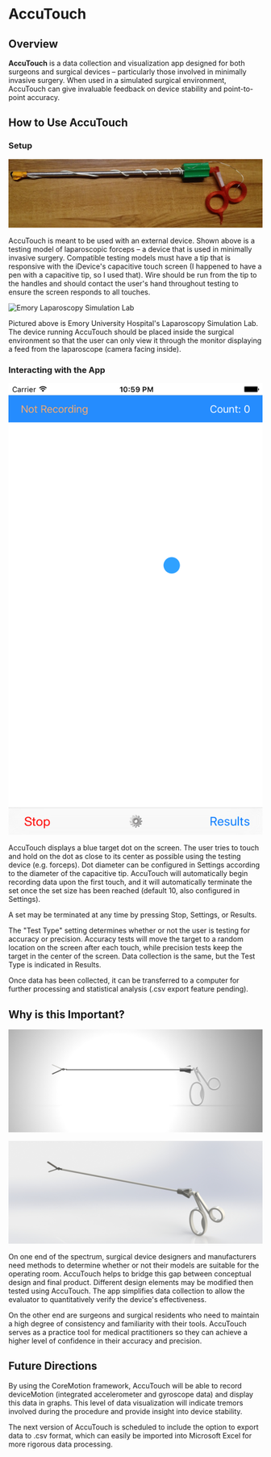 # AccuTouch

## Overview

**AccuTouch** is a data collection and visualization app designed for both surgeons and surgical devices – particularly those involved in minimally invasive surgery. When used in a simulated surgical environment, AccuTouch can give invaluable feedback on device stability and point-to-point accuracy.

## How to Use AccuTouch

### Setup

![Compatible Test Device](/images/TestModel.JPG)

AccuTouch is meant to be used with an external device. Shown above is a testing model of laparoscopic forceps – a device that is used in minimally invasive surgery. Compatible testing models must have a tip that is responsive with the iDevice's capacitive touch screen (I happened to have a pen with a capacitive tip, so I used that). Wire should be run from the tip to the handles and should contact the user's hand throughout testing to ensure the screen responds to all touches.

![Emory Laparoscopy Simulation Lab](/images/SimulatedSurgery.jpg)

Pictured above is Emory University Hospital's Laparoscopy Simulation Lab. The device running AccuTouch should be placed inside the surgical environment so that the user can only view it through the monitor displaying a feed from the laparoscope (camera facing inside).

### Interacting with the App

![Main Screen](/images/SimulatorSS.png)

AccuTouch displays a blue target dot on the screen. The user tries to touch and hold on the dot as close to its center as possible using the testing device (e.g. forceps). Dot diameter can be configured in Settings according to the diameter of the capacitive tip. AccuTouch will automatically begin recording data upon the first touch, and it will automatically terminate the set once the set size has been reached (default 10, also configured in Settings).

A set may be terminated at any time by pressing Stop, Settings, or Results.

The "Test Type" setting determines whether or not the user is testing for accuracy or precision. Accuracy tests will move the target to a random location on the screen after each touch, while precision tests keep the target in the center of the screen. Data collection is the same, but the Test Type is indicated in Results.

Once data has been collected, it can be transferred to a computer for further processing and statistical analysis (.csv export feature pending).

## Why is this Important?

![Front Rendering](/images/FrontRender.JPG)

![Perspective Rendering](/images/PerspectiveRender.JPG)

On one end of the spectrum, surgical device designers and manufacturers need methods to determine whether or not their models are suitable for the operating room. AccuTouch helps to bridge this gap between conceptual design and final product. Different design elements may be modified then tested using AccuTouch. The app simplifies data collection to allow the evaluator to quantitatively verify the device's effectiveness.

On the other end are surgeons and surgical residents who need to maintain a high degree of consistency and familiarity with their tools. AccuTouch serves as a practice tool for medical practitioners so they can achieve a higher level of confidence in their accuracy and precision.

## Future Directions

By using the CoreMotion framework, AccuTouch will be able to record deviceMotion (integrated accelerometer and gyroscope data) and display this data in graphs. This level of data visualization will indicate tremors involved during the procedure and provide insight into device stability.

The next version of AccuTouch is scheduled to include the option to export data to .csv format, which can easily be imported into Microsoft Excel for more rigorous data processing.